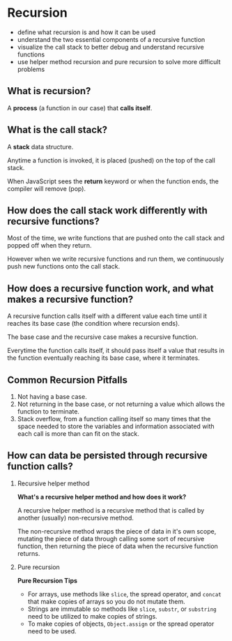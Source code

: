 # Recursion

- define what recursion is and how it can be used
- understand the two essential components of a recursive function
- visualize the call stack to better debug and understand recursive functions
- use helper method recursion and pure recursion to solve more difficult problems

## What is recursion?

A **process** (a function in our case) that **calls itself**.

## What is the call stack?

A **stack** data structure.

Anytime a function is invoked, it is placed (pushed) on the top of the call stack.

When JavaScript sees the **return** keyword or when the function ends, the compiler will remove (pop).

## How does the call stack work differently with recursive functions?

Most of the time, we write functions that are pushed onto the call stack and popped off when they return.

However when we write recursive functions and run them, we continuously push new functions onto the call stack.

## How does a recursive function work, and what makes a recursive function?

A recursive function calls itself with a different value each time until it reaches its base case (the condition where recursion ends).

The base case and the recursive case makes a recursive function.

Everytime the function calls itself, it should pass itself a value that results in the function eventually reaching its base case, where it terminates.

## Common Recursion Pitfalls

1. Not having a base case.
2. Not returning in the base case, or not returning a value which allows the function to terminate.
3. Stack overflow, from a function calling itself so many times that the space needed to store the variables and information associated with each call is more than can fit on the stack.

## How can data be persisted through recursive function calls?

1. Recursive helper method

   **What's a recursive helper method and how does it work?**

   A recursive helper method is a recursive method that is called by another (usually) non-recursive method.

   The non-recursive method wraps the piece of data in it's own scope, mutating the piece of data through calling some sort of recursive function, then returning the piece of data when the recursive function returns.

2. Pure recursion

   **Pure Recursion Tips**

   - For arrays, use methods like `slice`, the spread operator, and `concat` that make copies of arrays so you do not mutate them.
   - Strings are immutable so methods like `slice`, `substr`, or `substring` need to be utilized to make copies of strings.
   - To make copies of objects, `Object.assign` or the spread operator need to be used.
